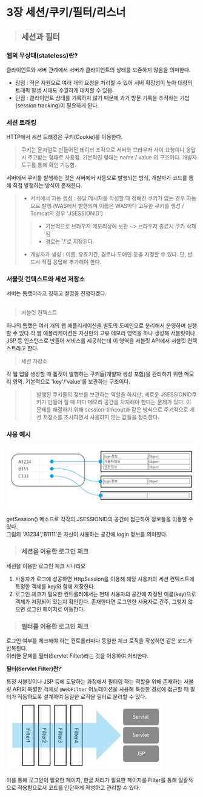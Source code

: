 # 3장 세션/쿠키/필터/리스너

> ## 세션과 필터

### 웹의 무상태(stateless)란?<br>
클라이언트와 서버 관계에서 서버가 클라이언트의 상태를 보존하지 않음을 의미한다. <br>

- 장점 : 적은 자원으로 여러 개의 요청을 처리할 수 있어 서버 확장성이 높아 대량의 트래픽 발생 시에도 수월하게 대처할 수 있음.<br>
- 단점 : 클라이언트 상태를 기록하지 않기 때문에 과거 방문 기록을 추적하는 기법(session tracking)이 필요하게 된다.<br>

### 세션 트래킹<br>

HTTP에서 세션 트래킹은 쿠키(Cookie)를 이용한다.
> 쿠키는 문자열로 만들어진 데이터 조각으로 서버와 브라우저 사이 요청이나 응답 시 주고받는 형태로 사용됨. 기본적인 형태는 name / value 의 구조이다. 개발자 도구를 통해 확인 가능함.

서버에서 쿠키를 발행하는 것은 서버에서 자동으로 발행되는 방식, 개발자가 코드를 통해 직접 발행하는 방식이 존재한다.
<br>

> - 서버에서 자동 생성 : 응답 메시지를 작성할 때 정해진 쿠키가 없는 경우 자동으로 발행 (WAS에서 발행되며 이름은 WAS마다 고유한 쿠키를 생성 / Tomcat의 경우 'JSESSIONID')
>> - 기본적으로 브라우저 메모리상에 보관 ~> 브라우저 종료시 쿠키 삭제됨
>> - 경로는 '/'로 지정된다.
> - 개발자가 생성 : 이름, 유효기간, 경로나 도메인 등을 지정할 수 있다. 단, 반드시 직접 응답에 추가해야 한다.

### 서블릿 컨텍스트와 세션 저장소

서버는 톰캣이라고 칭하고 설명을 진행하겠다.<br>
<br>
> 서블릿 컨텍스트
> 
하나의 톰캣은 여러 개의 웹 애플리케이션을 별도의 도메인으로 분리해서 운영하며 실행할 수 있다.각 웹 애플리케이션은 자신만의 고유 메모리 영역을 하나 생성해 서블릿이나 JSP 등 인스턴스로 만들어 서비스를 제공하는데 이 영역을 서블릿 API에서 서블릿 컨텍스트라고 한다.

> 세션 저장소

 각 웹 앱을 생성할 때 톰캣이 발행하는 쿠키들(개발자 생성 포함)을 관리하기 위한 메모리 영역. 기본적으로 'key'/'value'를 보관하는 구조이다.

> >발행된 쿠키들의 정보를 보관하는 역할을 하지만, 새로운 JSESSIONID쿠키가 만들어 질 때 마다 메모리 공간을 차지해야 한다는 문제가 있다. 이 문제를 해결하기 위해 session-timeout과 같은 방식으로 주기적으로 세션 저장소를 조사하면서 사용하지 않는 값들을 정리한다.
 
### 사용 예시
![img.png](img.png)

getSession() 메소드로 각각의 JSESSIONID의 공간에 접근하여  정보들을 이용할 수 있다.<br>
그림의 'A1234','B1111'은 자신이 사용하는 공간에 login 정보를 의미한다.

> ### 세션을 이용한 로그인 체크
세션을 이용한 로그인 체크 시나리오
1. 사용자가 로그에 성공하면 HttpSession을 이용해 해당 사용자의 세션 컨텍스트에 특정한 객체를 key와 함께 저장한다.
2. 로그인 체크가 필요한 컨트롤러에서는 현재 사용자의 공간에 지정된 이름(key)으로 객체가 저장되어 있는지 확인한다. 존재한다면 로그인한 사용자로 간주, 그렇지 않으면 로그인 페이지로 이동한다.

> ### 필터를 이용한 로그인 체크

로그인 여부를 체크해야 하는 컨트롤러마다 동일한 체크 로직을 작성하면 같은 코드가 반복된다.<br>
이러한 문제를 필터(Servlet Filter)라는 것을 이용하여 처리한다.

**필터(Servlet Filter)란?**<br>

특정 서블릿이나 JSP 등에 도달하는 과정에서 필터링 하는 역할을 위해 존재하는 서블릿 API의 특별한 객체로 `@WebFilter` 어노테이션을 사용해 특정한 경로에 접근할 때 필터가 작동하도록 설계하여 동일한 로직을 필터로 분리할 수 있다.
![img_1.png](img_1.png)

이를 통해 로그인이 필요한 페이지, 한글 처리가 필요한 페이지를 Filter를 통해 일괄적으로 적용함으로서 코드를 간단하게 작성하고 관리할 수 있다.
